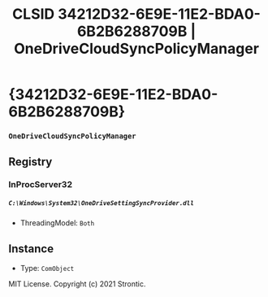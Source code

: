 ﻿---
title: "CLSID 34212D32-6E9E-11E2-BDA0-6B2B6288709B | OneDriveCloudSyncPolicyManager"
excerpt: What is COM-Object CLSID 34212D32-6E9E-11E2-BDA0-6B2B6288709B?
---

# {34212D32-6E9E-11E2-BDA0-6B2B6288709B}

### `OneDriveCloudSyncPolicyManager`

## Registry


### InProcServer32

##### `C:\Windows\System32\OneDriveSettingSyncProvider.dll`
* ThreadingModel: `Both`

## Instance

* Type: `ComObject`

MIT License. Copyright (c) 2021 Strontic.


